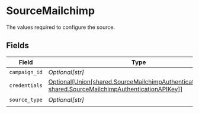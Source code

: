 # SourceMailchimp

The values required to configure the source.


## Fields

| Field                                                                                                                                                                | Type                                                                                                                                                                 | Required                                                                                                                                                             | Description                                                                                                                                                          |
| -------------------------------------------------------------------------------------------------------------------------------------------------------------------- | -------------------------------------------------------------------------------------------------------------------------------------------------------------------- | -------------------------------------------------------------------------------------------------------------------------------------------------------------------- | -------------------------------------------------------------------------------------------------------------------------------------------------------------------- |
| `campaign_id`                                                                                                                                                        | *Optional[str]*                                                                                                                                                      | :heavy_minus_sign:                                                                                                                                                   | N/A                                                                                                                                                                  |
| `credentials`                                                                                                                                                        | [Optional[Union[shared.SourceMailchimpAuthenticationOAuth20, shared.SourceMailchimpAuthenticationAPIKey]]](undefined/models/shared/sourcemailchimpauthentication.md) | :heavy_minus_sign:                                                                                                                                                   | N/A                                                                                                                                                                  |
| `source_type`                                                                                                                                                        | *Optional[str]*                                                                                                                                                      | :heavy_check_mark:                                                                                                                                                   | N/A                                                                                                                                                                  |